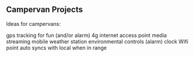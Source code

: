 Campervan Projects
------------------

Ideas for campervans:

gps tracking for fun (and/or alarm)
4g internet access point
media streaming
mobile weather station
environmental controls
(alarm) clock
Wifi point auto syncs with local when in range
